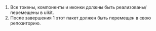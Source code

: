 1. Все токены, компоненты и иконки должны быть реализованы/перемещены в uikit.
2. После завершения 1 этот пакет должен быть перемещен в свою репозиторию.